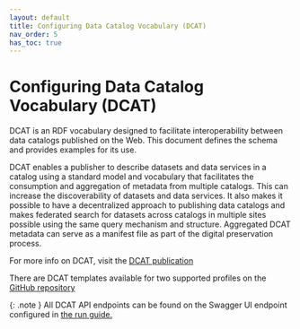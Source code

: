 ```yaml
---
layout: default
title: Configuring Data Catalog Vocabulary (DCAT)
nav_order: 5
has_toc: true
---
```


# Configuring Data Catalog Vocabulary (DCAT)

DCAT is an RDF vocabulary designed to facilitate interoperability between data catalogs published on the Web. This
document defines the schema and provides examples for its use.

DCAT enables a publisher to describe datasets and data services in a catalog using a standard model and vocabulary that
facilitates the consumption and aggregation of metadata from multiple catalogs. This can increase the discoverability of
datasets and data services. It also makes it possible to have a decentralized approach to publishing data catalogs and
makes federated search for datasets across catalogs in multiple sites possible using the same query mechanism and
structure. Aggregated DCAT metadata can serve as a manifest file as part of the digital preservation process.

For more info on DCAT, visit the [DCAT publication](https://www.w3.org/TR/vocab-dcat-2/)

There are DCAT templates available for two supported profiles on
the [GitHub repository](https://github.com/Informatievlaanderen/VSDS-LDESServer4J/tree/main/templates/dcat)

{: .note }
All DCAT API endpoints can be found on the Swagger UI endpoint configured in [the run guide.](../how-to-run)